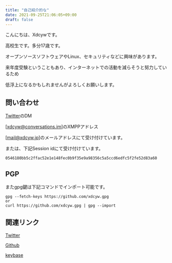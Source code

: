 ```yaml
---
title: "自己紹介的な"
date: 2021-09-25T21:06:05+09:00
draft: false
---
```

こんにちは、Xdcywです。

高校生です。多分17歳です。

オープンソースソフトウェアやLinux、セキュリティなどに興味があります。

来年度受験ということもあり、インターネットでの活動を減らそうと努力しているため

低浮上になるかもしれませんがよろしくお願いします。


## 問い合わせ
[Twitter](https://twitter.com/xdcyw)のDM

[xdcyw@conversations.im]のXMPPアドレス

[mail@xdcyw.jp]のメールアドレスにて受け付けています。



または、下記Session idにて受け付けています。
```SessionID
0546180bb5c2ffac52e1e148fec0b9f35e9a98356c5a5ccd6edfc5f2fe52d83a60
```

## PGP
またgpg鍵は下記コマンドでインポート可能です。

```git
gpg --fetch-keys https://github.com/xdcyw.gpg
or
curl https://github.com/xdcyw.gpg | gpg --import
```

## 関連リンク
[Twitter](https://twitter.com/xdcyw)

[Github](https://github.com/xdcyw)

[keybase](https://keybase.io/xdcyw)

